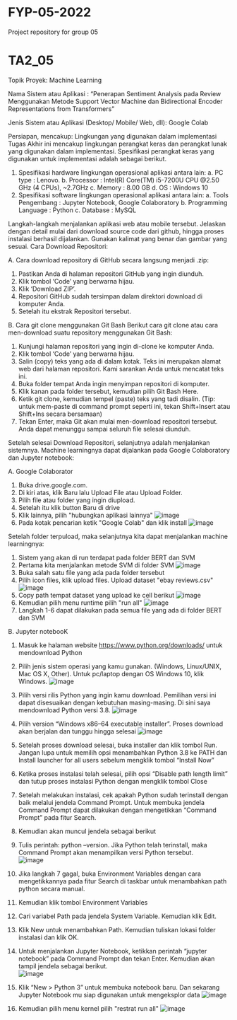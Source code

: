 # FYP-05-2022
Project repository for group 05

# TA2_05

Topik Proyek: Machine Learning

Nama Sistem atau Aplikasi : “Penerapan Sentiment Analysis pada Review Menggunakan Metode Support Vector Machine dan Bidirectional Encoder Representations from Transformers”

Jenis Sistem atau Aplikasi (Desktop/ Mobile/ Web, dll): Google Colab

Persiapan, mencakup: 
Lingkungan  yang  digunakan  dalam  implementasi  Tugas  Akhir  ini  mencakup lingkungan perangkat keras dan perangkat lunak  yang digunakan dalam implementasi. Spesifikasi perangkat keras yang digunakan untuk implementasi adalah sebagai berikut.
1.	Spesifikasi hardware lingkungan operasional aplikasi antara lain:
    a.	PC type : Lenovo.
    b.	Processor : Intel(R) Core(TM) i5-7200U CPU @2.50 GHz (4 CPUs), ~2.7GHz
    c.	Memory : 8.00 GB 
    d.	OS : Windows 10
2.	Spesifikasi software lingkungan operasional aplikasi antara lain:
    a.	Tools Pengembang : Jupyter Notebook, Google Colaboratory
    b.	Programming Language :  Python
    c.	Database : MySQL

Langkah-langkah menjalankan aplikasi web atau mobile tersebut. Jelaskan dengan detail mulai dari download source code  dari github, hingga proses instalasi berhasil dijalankan. Gunakan kalimat yang benar dan gambar yang sesuai.
Cara Download Repositori:

A. Cara download repository di GitHub secara langsung menjadi .zip:
1. Pastikan Anda di halaman repositori GitHub yang ingin diunduh.
2. Klik tombol ‘Code’ yang berwarna hijau.
3. Klik ‘Download ZIP’.
4. Repositori GitHub sudah tersimpan dalam direktori download di komputer Anda.
5. Setelah itu ekstrak  Repositori tersebut.

B. Cara git clone menggunakan Git Bash
Berikut cara git clone atau cara men-download suatu repository menggunakan Git Bash:
1. Kunjungi halaman repositori yang ingin di-clone ke komputer Anda.
2. Klik tombol ‘Code’ yang berwarna hijau.
3. Salin (copy) teks yang ada di dalam kotak. Teks ini merupakan alamat web dari halaman repositori. Kami sarankan Anda untuk mencatat teks ini.
4. Buka folder tempat Anda ingin menyimpan repositori di komputer.
5. Klik kanan pada folder tersebut, kemudian pilih Git Bash Here.
6. Ketik git clone, kemudian tempel (paste) teks yang tadi disalin. (Tip: untuk mem-paste di command prompt seperti ini, tekan Shift+Insert atau Shift+Ins secara bersamaan)
7. Tekan Enter, maka Git akan mulai men-download repositori tersebut. Anda dapat menunggu sampai seluruh file selesai diunduh.

Setelah selesai Download Repositori, selanjutnya adalah menjalankan sistemnya. Machine learningnya dapat dijalankan pada Google Colaboratory dan Jupyter notebook:

A. Google Colaborator
1. Buka drive.google.com.
2. Di kiri atas, klik Baru lalu  Upload File atau Upload Folder.
3. Pilih file atau folder yang ingin diupload. 
4. Setelah itu klik button Baru di drive
5. Klik lainnya, pilih "hubungkan aplikasi lainnya"
![image](https://user-images.githubusercontent.com/60635181/184630482-85e9c186-9ca6-4cad-a737-c2c79fb8d448.png)
6. Pada kotak pencarian ketik "Google Colab" dan klik install
![image](https://user-images.githubusercontent.com/60635181/184630638-7153cb7e-5887-49ba-bfc7-56f2720cf7f2.png)

Setelah folder terpuload, maka selanjutnya kita dapat menjalankan machine learningnya:
1. Sistem yang akan di run terdapat pada folder BERT dan SVM
2. Pertama kita menjalankan metode SVM di folder SVM
![image](https://user-images.githubusercontent.com/60635181/184631445-df349bb4-8f4f-4bac-addb-be0483450de9.png)
4. Buka salah satu file yang ada  pada folder tersebut
5. Pilih icon files, klik upload files. Upload dataset "ebay reviews.csv"
![image](https://user-images.githubusercontent.com/60635181/184631515-03817564-abc1-4bca-82f5-f01840b1fef8.png)
6. Copy path tempat dataset yang upload ke cell berikut
![image](https://user-images.githubusercontent.com/60635181/184631322-f4bcab4e-5d8c-49bd-bf8e-4a2bd295b994.png)
7. Kemudian  pilih menu runtime  pilih "run all"
![image](https://user-images.githubusercontent.com/60635181/184631381-3d394437-2014-4ede-ac5f-e56de6bb39bc.png)
8. Langkah 1-6 dapat dilakukan pada semua file yang ada di folder BERT dan SVM

B. Jupyter notebooK
1. Masuk ke halaman website https://www.python.org/downloads/ untuk mendownload Python
2. Pilih jenis sistem operasi yang kamu gunakan. (Windows, Linux/UNIX, Mac OS X, Other). Untuk pc/laptop dengan OS Windows 10, klik Windows.
![image](https://user-images.githubusercontent.com/60635181/184634928-2a24cfe4-e59d-4f2f-afd0-9cd8b5e9e6cb.png)

3. Pilih versi rilis Python yang ingin kamu download. Pemilihan versi ini dapat disesuaikan dengan kebutuhan masing-masing. Di sini saya mendownload Python versi 3.8.  ![image](https://user-images.githubusercontent.com/60635181/184634991-1acb63bb-9ee9-4ac8-a27c-0b0e72f42e27.png)

4. Pilih version “Windows x86–64 executable installer”. Proses download akan berjalan dan tunggu hingga selesai  ![image](https://user-images.githubusercontent.com/60635181/184640633-5b00b9dc-5a02-4068-bf2a-7534fca6b6e7.png)

5. Setelah proses download selesai, buka installer dan klik tombol Run. Jangan lupa untuk memilih opsi menambahkan Python 3.8 ke PATH dan Install launcher for all users sebelum mengklik tombol “Install Now”
6. Ketika proses instalasi telah selesai, pilih opsi “Disable path length limit” dan tutup proses instalasi Python dengan mengklik tombol Close
7. Setelah melakukan instalasi, cek apakah Python sudah terinstall dengan baik melalui jendela Command Prompt. Untuk membuka jendela Command Prompt dapat dilakukan dengan mengetikkan “Command Prompt” pada fitur Search.
8. Kemudian akan muncul jendela sebagai berikut
9. Tulis perintah: python –version. Jika Python telah terinstall, maka Command Prompt akan menampilkan versi Python tersebut.   
![image](https://user-images.githubusercontent.com/60635181/184640831-48a43787-00c3-4e21-926a-f931e9820252.png)

10. Jika langkah 7 gagal, buka Environment Variables dengan cara mengetikkannya pada fitur Search di taskbar untuk menambahkan path python secara manual.
11. Kemudian klik tombol Environment Variables
12. Cari variabel Path pada jendela System Variable. Kemudian klik Edit.
13. Klik New untuk menambahkan Path. Kemudian tuliskan lokasi folder instalasi dan klik OK.
14. Untuk menjalankan Jupyter Notebook, ketikkan perintah “jupyter notebook” pada Command Prompt dan tekan Enter. Kemudian akan tampil jendela sebagai berikut.  
![image](https://user-images.githubusercontent.com/60635181/184641267-1b4741c0-403a-4c8d-a80d-e601e6156867.png)

15. Klik “New > Python 3” untuk membuka notebook baru. Dan sekarang Jupyter Notebook mu siap digunakan untuk mengeksplor data
![image](https://user-images.githubusercontent.com/60635181/184641338-83bb829c-8c6a-4c0f-bd2b-bb9d9d89250a.png)

16.  Kemudian  pilih menu kernel  pilih "restrat run all"
![image](https://user-images.githubusercontent.com/60635181/184641674-7c4cc93f-ee6e-4696-ae86-50ff43a1746d.png)
